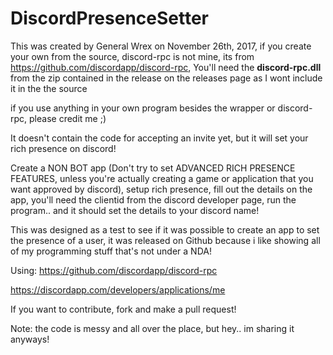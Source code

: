 # DiscordPresenceSetter

This was created by General Wrex on November 26th, 2017, if you create your own from the source, discord-rpc is not mine, its from https://github.com/discordapp/discord-rpc, You'll need the **discord-rpc.dll** from the zip contained in the release on the releases page as I wont include it in the the source

if you use anything in your own program besides the wrapper or discord-rpc, please credit me ;)


It doesn't contain the code for accepting an invite yet, but it will set your rich presence on discord!


Create a NON BOT app (Don't try to set ADVANCED RICH PRESENCE FEATURES, unless you're actually creating a game or application that you want approved by discord), setup rich presence, fill out the details on the app, you'll need the clientid from the discord developer page, run the program.. and it should set the details to your discord name!

This was designed as a test to see if it was possible to create an app to set the presence of a user, it was released on Github because i like showing all of my programming stuff that's not under a NDA!

Using: https://github.com/discordapp/discord-rpc

https://discordapp.com/developers/applications/me

If you want to contribute, fork and make a pull request!

Note: the code is messy and all over the place, but hey.. im sharing it anyways!


